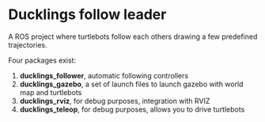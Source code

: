 # Ducklings follow leader

A ROS project where turtlebots follow each others drawing a few predefined trajectories.


Four packages exist:

1. **ducklings_follower**, automatic following controllers
2. **ducklings_gazebo**, a set of launch files to launch gazebo with world map and turtlebots
3. **ducklings_rviz**, for debug purposes, integration with RVIZ
4. **ducklings_teleop**, for debug purposes, allows you to drive turtlebots
